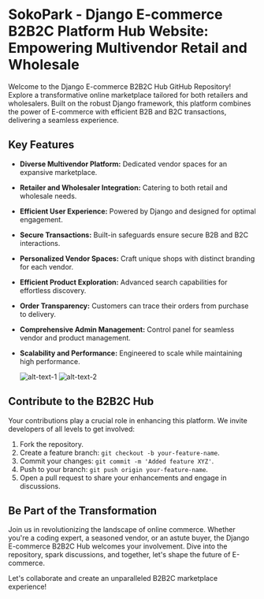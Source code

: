 # SokoPark - Django E-commerce B2B2C Platform Hub Website: Empowering Multivendor Retail and Wholesale 

Welcome to the Django E-commerce B2B2C Hub GitHub Repository! Explore a transformative online marketplace tailored for both retailers and wholesalers. Built on the robust Django framework, this platform combines the power of E-commerce with efficient B2B and B2C transactions, delivering a seamless experience.



## Key Features

- **Diverse Multivendor Platform:** Dedicated vendor spaces for an expansive marketplace.
- **Retailer and Wholesaler Integration:** Catering to both retail and wholesale needs.
- **Efficient User Experience:** Powered by Django and designed for optimal engagement.
- **Secure Transactions:** Built-in safeguards ensure secure B2B and B2C interactions.
- **Personalized Vendor Spaces:** Craft unique shops with distinct branding for each vendor.
- **Efficient Product Exploration:** Advanced search capabilities for effortless discovery.
- **Order Transparency:** Customers can trace their orders from purchase to delivery.
- **Comprehensive Admin Management:** Control panel for seamless vendor and product management.
- **Scalability and Performance:** Engineered to scale while maintaining high performance.

  ![alt-text-1](https://github.com/ziauldin123/django-ecommerce-B2B2C/blob/0ce7dbcd2ef5abae104d322c655c51acfcc5420b/screenshots/SokoPark%20-%20Django%20E-commerce%20B2B2C.png?raw=true "title-1") ![alt-text-2](https://github.com/ziauldin123/django-ecommerce-B2B2C/blob/4aab104e488bae2acf083367982b563eac2daf2a/screenshots/SokoPark%20-%20Django%20E-commerce%20B2B2C-products.png?raw=true "SokoPark - Django E-commerce B2B2C-products.png")

## Contribute to the B2B2C Hub

Your contributions play a crucial role in enhancing this platform. We invite developers of all levels to get involved:

1. Fork the repository.
2. Create a feature branch: `git checkout -b your-feature-name`.
3. Commit your changes: `git commit -m 'Added feature XYZ'`.
4. Push to your branch: `git push origin your-feature-name`.
5. Open a pull request to share your enhancements and engage in discussions.

## Be Part of the Transformation

Join us in revolutionizing the landscape of online commerce. Whether you're a coding expert, a seasoned vendor, or an astute buyer, the Django E-commerce B2B2C Hub welcomes your involvement. Dive into the repository, spark discussions, and together, let's shape the future of E-commerce.

Let's collaborate and create an unparalleled B2B2C marketplace experience!
